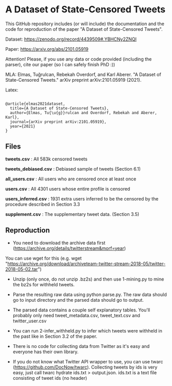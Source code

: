 # A Dataset of State-Censored Tweets
This GitHub repository includes (or will include) the documentation and the code for reproduction of the paper "A Dataset of State-Censored Tweets".

Dataset: https://zenodo.org/record/4439509#.YBHCNy2ZNQI

Paper: https://arxiv.org/abs/2101.05919


Attention! Please, if you use any data or code provided (including the parser), cite our paper (so I can safely finish PhD :))

MLA: Elmas, Tuğrulcan, Rebekah Overdorf, and Karl Aberer. "A Dataset of State-Censored Tweets." arXiv preprint arXiv:2101.05919 (2021).

Latex:
```

@article{elmas2021dataset,
  title={A Dataset of State-Censored Tweets},
  author={Elmas, Tu{\u{g}}rulcan and Overdorf, Rebekah and Aberer, Karl},
  journal={arXiv preprint arXiv:2101.05919},
  year={2021}
}
```

## Files
**tweets.csv** : All 583k censored tweets

**tweets_debiased.csv** : Debiased sample of tweets (Section 6.1)

**all_users.csv** : All users who are censored once at least once

**users.csv** : All 4301 users whose entire profile is censored

**users_inferred.csv** : 1931 extra users inferred to be the censored by the procedure described in Section 3.3 

**supplement.csv** : The supplementary tweet data. (Section 3.5)

## Reproduction

- You need to download the archive data first (https://archive.org/details/twitterstream&morf=year)

You can use wget for this (e.g. wget "https://archive.org/download/archiveteam-twitter-stream-2018-05/twitter-2018-05-02.tar")

- Unzip (only once, do not unzip .bz2s) and then use 1-mining.py to mine the bz2s for withheld tweets.

- Parse the resulting raw data using python parse.py. The raw data should go to input directory and the parsed data should go to output.

- The parsed data contains a couple self explanatory tables. You'll probably only need tweet_metadata.csv, tweet_text.csv and twitter_user.csv

- You can run 2-infer_withheld.py to infer which tweets were withheld in the past like in Section 3.2 of the paper.

- There is no code for collecting data from Twitter as it's easy and everyone has their own library. 

- If you do not know what Twitter API wrapper to use, you can use twarc (https://github.com/DocNow/twarc). Collecting tweets by ids is very easy, just call twarc hydrate ids.txt > output.json. ids.txt is a text file consisting of tweet ids (no header) 
